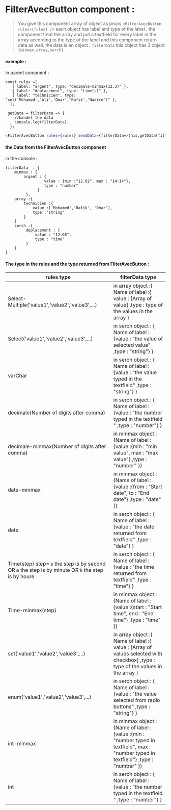 # FilterAvecButton component :

>You give this component array of object as props ```<FilterAvecButton rules={rules} />```  each object has label and type of the label .
the component treat the array and put a textfield for every label in the array according to the type of the label and this component return data as well.
the data is an object  : ```filterData```  this object has 3 object ```{minmax,array,serch}```


#### exemple :
In parent compnent  :
```
const rules =[
   { label: "argent", type: "decimale-minmax(12,3)" },
   { label: "deplacement", type: "time(s)" },
   { label: "technicien", type: "set('Mohamed','Ali','Omar','Rafik','Nadire')" },
  ];
```
``` 
 getData = filterData => {
    //handel the data 
    console.log(filterData);
  };
```
 ```sh
<FilterAvecButton rules={rules} sendData={filterData=>this.getData(filterData)} />
```
#### the Data from the  FilterAvecButton  component
in the console :
```
filterData  : {
    minmax : {
        argent : { 
                 value : {min :"12.02", max : "14:14"},
                 type : "number" 
              }
         },
    array :{
        technicien :{
            value :['Mohamed','Rafik', 'Omar'],
            type :'string'
        }
    }
    serch :{
         deplacement : {
             value : "12:05",
             type : "time"
         }
    }
}
```
#### The type in the rules and the type returned from FilterAvecButton :

| rules type | filterData type |
| ------ | ------ |
| Select-Multiple('value1','value2','value3',...) | in array object  :{ Name of label :{ value : [Array of value] ,type : type of the values in the array } |
| Select('value1','value2','value3',...)  | in serch object  : {  Name of label : {value : "the value of selected value" ,type : "string"} }  |
| varChar  | in serch object  : {  Name of label : {value : "the value typed in the textfield" ,type : "string"} } |
| decimale(Number of digits after comma) | in serch object  : {  Name of label : {value : "the number typed in the textfield " ,type : "number"} } |
| decimale-minmax(Number of digits after comma) | in minmax object  : {Name of label : {value :{min : "min value", max : "max value"} ,type : "number" }}|
| date-minmax |  in minmax object  : {Name of label : {value :{from : "Start date", to : "End date"} ,type : "date" }}|
| date | in serch object  : {  Name of label : {value : "the date returned from  textfield" ,type : "date"} } |
| Time(step) step= ```s``` the step is by second OR ```m``` the step is by minute OR ```h``` the step is by houre   | in serch object  : {  Name of label : {value : "the time returned from  textfield" ,type : "time"} } |
|Time-minmax(step)| in minmax object  : {Name of label : {value :{start : "Start time", end : "End time"} ,type : "time" }} |
| set('value1','value2','value3',...)  | in array object :{ Name of label :{ value : [Array of values selected with checkbox] ,type : type of the values in the array } |
|enum('value1','value2','value3',...)|  in serch object  : {  Name of label : {value : "the value selected from radio buttons" ,type : "string"} } |
| int-minmax | in minmax object  : {Name of label : {value :{min : "number typed in textfield", max : "number typed in textfield"} ,type : "number" }}|
| int | in serch object  : {  Name of label : {value : "the number typed in the textfield " ,type : "number"} } |


